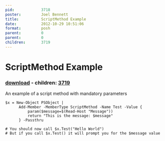 ```yaml
---
pid:            3718
poster:         Joel Bennett
title:          ScriptMethod Example
date:           2012-10-29 10:51:06
format:         posh
parent:         0
parent:         0
children:       3719
---
```


# ScriptMethod Example

### [download](3718.ps1) - children: [3719](3719.md)

An example of a script method with mandatory parameters

```posh
$x = New-Object PSObject | 
      Add-Member -MemberType ScriptMethod -Name Test -Value {
          param($message=$(Read-Host "Message")) 
          return "This is the message: $message"
      } -Passthru

# You should now call $x.Test("Hello World")
# But if you call $x.Test() it will prompt you for the $message value

```

